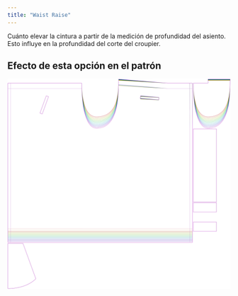```yaml
---
title: "Waist Raise"
---
```


Cuánto elevar la cintura a partir de la medición de profundidad del asiento. Esto influye en la profundidad del corte del croupier.

## Efecto de esta opción en el patrón

![Esta imagen muestra el efecto de esta opción superponiendo varias variantes que tienen un valor diferente para esta opción](waralee_waistraise_sample.svg "Effect of this option on the pattern")
